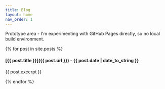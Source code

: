 ```yaml
---
title: Blog
layout: home
nav_order: 1
---
```


Prototype area - I'm experimenting with GitHub Pages directly, so no local build environment.

{% for post in site.posts %}
#### [{{ post.title }}]({{ post.url }}) - {{ post.date | date_to_string }}
{{ post.excerpt }}

{% endfor %}